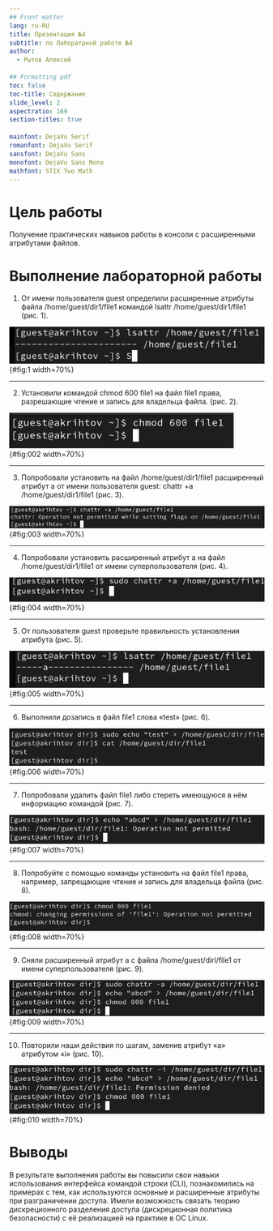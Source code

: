 ```yaml
---
## Front matter
lang: ru-RU
title: Презентация №4 
subtitle: по Лаборатрной работе №4 
author:
  - Рытов Алексей

## Formatting pdf
toc: false
toc-title: Содержание
slide_level: 2
aspectratio: 169
section-titles: true

mainfont: DejaVu Serif
romanfont: DejaVu Serif
sansfont: DejaVu Sans
monofont: DejaVu Sans Mono
mathfont: STIX Two Math
---
```


# Цель работы

Получение практических навыков работы в консоли с расширенными
атрибутами файлов.

# Выполнение лабораторной работы

1. От имени пользователя guest определили расширенные атрибуты файла
   /home/guest/dir1/file1 командой lsattr /home/guest/dir1/file1 (рис. 1).

![Расщиренные атрибуты файла file1](image/1.png){#fig:1 width=70%}

---

2. Установили командой chmod 600 file1 на файл file1 права, разрешающие
   чтение и запись для владельца файла. (рис. 2).

![Команда chmod 600](image/2.png){#fig:002 width=70%}

---

3. Попробовали установить на файл /home/guest/dir1/file1 расширенный
   атрибут a от имени пользователя guest:
   chattr +a /home/guest/dir1/file1 (рис. 3).

![Расширенный атрибут a](image/3.png){#fig:003 width=70%}

---

4. Попробовали установить расширенный атрибут a на файл
   /home/guest/dir1/file1 от имени суперпользователя (рис. 4).

![Установка расширенного атрибута a на файл](image/4.png){#fig:004 width=70%}

---

5. От пользователя guest проверьте правильность установления
   атрибута (рис. 5).

![Результат проверки](image/5.png){#fig:005 width=70%}

---

6. Выполнили дозапись в файл file1 слова «test» (рис. 6).

![Дозапись в файл](image/6.png){#fig:006 width=70%}

---

7. Попробовали удалить файл file1 либо стереть имеющуюся в нём
   информацию командой (рис. 7).

![Удаление файла](image/7.png){#fig:007 width=70%}

---

8. Попробуйте с помощью команды установить на файл file1 права,
   например, запрещающие чтение и запись для владельца файла (рис. 8).

![Установка прав](image/8.png){#fig:008 width=70%}

---

9. Сняли расширенный атрибут a с файла /home/guest/dirl/file1 от
   имени суперпользователя (рис. 9).

![Снятие атрибута](image/9.png){#fig:009 width=70%}

---

10. Повторили наши действия по шагам, заменив атрибут «a»
    атрибутом «i» (рис. 10).

![Действия с атрибутом i](image/10.png){#fig:010 width=70%}

# Выводы

В результате выполнения работы вы повысили свои навыки использования
интерфейса командой строки (CLI), познакомились на примерах с тем,
как используются основные и расширенные атрибуты при разграничении
доступа. Имели возможность связать теорию дискреционного разделения
доступа (дискреционная политика безопасности) с её реализацией на
практике в ОС Linux. 

